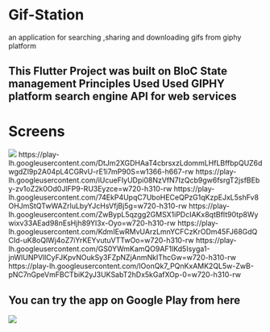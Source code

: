 # Gif-Station
an application for searching ,sharing and downloading gifs from giphy platform

<h2>
  This Flutter Project was built on BloC State management Principles
  Used Used GIPHY platform search  engine API for web services
</h2>

<h1>Screens</h1>
<img src="https://play-lh.googleusercontent.com/DtJm2XGDHAaT4cbrsxzLdommLHfLBffbpQUZ6dwgdZl9p2A04pL4CGRvU-rE1i7mP90S=w1366-h667-rw"/>
https://play-lh.googleusercontent.com/DtJm2XGDHAaT4cbrsxzLdommLHfLBffbpQUZ6dwgdZl9p2A04pL4CGRvU-rE1i7mP90S=w1366-h667-rw
https://play-lh.googleusercontent.com/iUcueFIyUDpi08NzVfN7IzQcb9gw6fsrgT2jsfBEby-zv1oZ2k0Od0JlFP9-RU3Eyzce=w720-h310-rw
https://play-lh.googleusercontent.com/74EkP4UpqC7UboHECeQPzG1qKzpEJxL5shFv8OHJmStQTwWAZrluLbyYJcHsVfjBj5g=w720-h310-rw
https://play-lh.googleusercontent.com/ZwBypL5qzgg2GMSX1iPDcIAKx8qtBfIt90tp8Wywixv33AEad98nEsHjh89Yl3x-Oyo=w720-h310-rw
https://play-lh.googleusercontent.com/KdmIEwRMvUArzLmnYCFCzKrODm45FJ68GdQCId-uK8oQlWj4oZ7iYrKEYvutuVTTwOo=w720-h310-rw
https://play-lh.googleusercontent.com/GS0YWmKamQO9AF1lKd5Isyga1-jnWIUNPVllCyFJKpvNOukSy3FZpNZjAnmNkIThcGw=w720-h310-rw
https://play-lh.googleusercontent.com/IOonQk7_PQnKxAMK2QL5w-ZwB-pNC7nGpeVmFBCTbiK2yJ3UKSabT2hDx5kGafXOp-0=w720-h310-rw
<h2>You can try the app on Google Play from here</h2>
<a href="https://play.google.com/store/apps/details?id=com.saidmodev.gifstation
">
 <img src="https://img.shields.io/badge/Google_Play-414141?style=for-the-badge&logo=google-play&logoColor=white"/>
</a>

